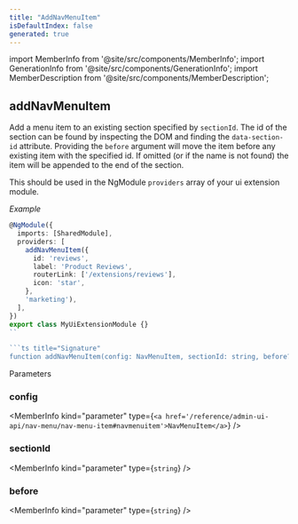 ```yaml
---
title: "AddNavMenuItem"
isDefaultIndex: false
generated: true
---
```

<!-- This file was generated from the Vendure source. Do not modify. Instead, re-run the "docs:build" script -->
import MemberInfo from '@site/src/components/MemberInfo';
import GenerationInfo from '@site/src/components/GenerationInfo';
import MemberDescription from '@site/src/components/MemberDescription';


## addNavMenuItem

<GenerationInfo sourceFile="packages/admin-ui/src/lib/core/src/providers/nav-builder/nav-builder.service.ts" sourceLine="84" packageName="@vendure/admin-ui" />

Add a menu item to an existing section specified by `sectionId`. The id of the section
can be found by inspecting the DOM and finding the `data-section-id` attribute.
Providing the `before` argument will move the item before any existing item with the specified id.
If omitted (or if the name is not found) the item will be appended to the
end of the section.

This should be used in the NgModule `providers` array of your ui extension module.

*Example*

```ts
@NgModule({
  imports: [SharedModule],
  providers: [
    addNavMenuItem({
      id: 'reviews',
      label: 'Product Reviews',
      routerLink: ['/extensions/reviews'],
      icon: 'star',
    },
    'marketing'),
  ],
})
export class MyUiExtensionModule {}
``

```ts title="Signature"
function addNavMenuItem(config: NavMenuItem, sectionId: string, before?: string): Provider
```
Parameters

### config

<MemberInfo kind="parameter" type={`<a href='/reference/admin-ui-api/nav-menu/nav-menu-item#navmenuitem'>NavMenuItem</a>`} />

### sectionId

<MemberInfo kind="parameter" type={`string`} />

### before

<MemberInfo kind="parameter" type={`string`} />


